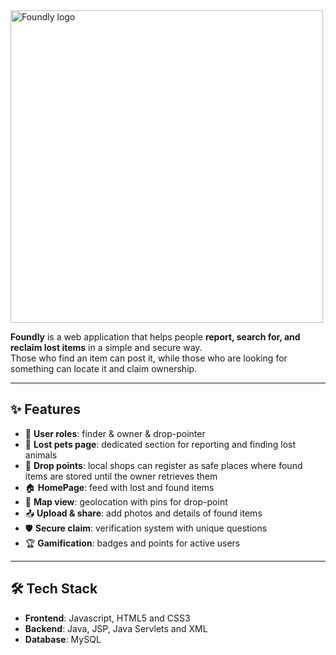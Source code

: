 
<img width="500" height="500" alt="Foundly logo" src="https://github.com/user-attachments/assets/a905d2e5-1f18-4bd2-a1be-d4be39e025d1" />

**Foundly** is a web application that helps people **report, search for, and reclaim lost items** in a simple and secure way.  
Those who find an item can post it, while those who are looking for something can locate it and claim ownership.  

---

## ✨ Features

- 👥 **User roles**: finder & owner & drop-pointer
- 🐾 **Lost pets page**: dedicated section for reporting and finding lost animals
- 🏪 **Drop points**: local shops can register as safe places where found items are stored until the owner retrieves them
- 🏠 **HomePage**: feed with lost and found items  
- 📍 **Map view**: geolocation with pins for drop-point
- 📤 **Upload & share**: add photos and details of found items  
- 🛡 **Secure claim**: verification system with unique questions  
- 🏆 **Gamification**: badges and points for active users  

---

## 🛠 Tech Stack

- **Frontend**: Javascript, HTML5 and CSS3
- **Backend**: Java, JSP, Java Servlets and XML
- **Database**: MySQL


